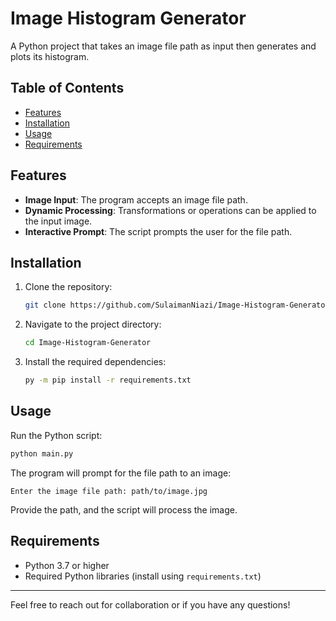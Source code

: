 # Image Histogram Generator

A Python project that takes an image file path as input then generates and plots its histogram.

## Table of Contents
- [Features](#Features)
- [Installation](#Installation)
- [Usage](#Usage)
- [Requirements](#Requirements)

## Features

- **Image Input**: The program accepts an image file path.
- **Dynamic Processing**: Transformations or operations can be applied to the input image.
- **Interactive Prompt**: The script prompts the user for the file path.

## Installation

1. Clone the repository:
   ```bash
   git clone https://github.com/SulaimanNiazi/Image-Histogram-Generator.git
   ```
2. Navigate to the project directory:
   ```bash
   cd Image-Histogram-Generator
   ```
3. Install the required dependencies:
   ```bash
   py -m pip install -r requirements.txt
   ```

## Usage

Run the Python script:
```bash
python main.py
```

The program will prompt for the file path to an image:
```
Enter the image file path: path/to/image.jpg
```

Provide the path, and the script will process the image.

## Requirements

- Python 3.7 or higher
- Required Python libraries (install using `requirements.txt`)

---
Feel free to reach out for collaboration or if you have any questions!
